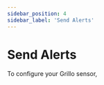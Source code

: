 ```yaml
---
sidebar_position: 4
sidebar_label: 'Send Alerts'
---
```


# Send Alerts
To configure your Grillo sensor, 